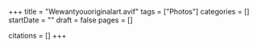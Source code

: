 +++
title = "Wewantyouoriginalart.avif"
tags = ["Photos"]
categories = []
startDate = ""
draft = false
pages = []

citations = []
+++
